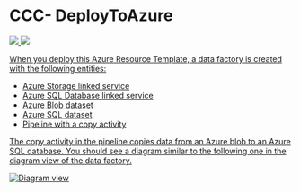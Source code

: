 
# CCC- DeployToAzure


<a href="https://azuredeploy.net/" target="_blank">
    <img src="http://azuredeploy.net/deploybutton.png"/>
</a>

<a href="https://portal.azure.com/#create/Microsoft.Template/uri/https%3A%2F%2Fraw.githubusercontent.com%2FIntePort%2FCCC-Deploy-Arm%2Fmaster%2Fazuredeploy.json" target="_blank">
    <img src="http://azuredeploy.net/deploybutton.png"/>
    
    
When you deploy this Azure Resource Template, a data factory is created with the following entities: 

- Azure Storage linked service
- Azure SQL Database linked service
- Azure Blob dataset
- Azure SQL dataset
- Pipeline with a copy activity 

The copy activity in the pipeline copies data from an Azure blob to an Azure SQL database. You should see a diagram similar to the following one in the diagram view of the data factory.  

![Diagram view](images/adfDiagram.PNG)

